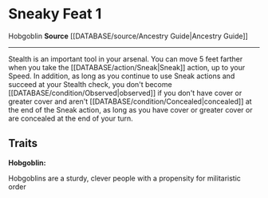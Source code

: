 ﻿---
feat: Sneaky
id: '2368'
level: '1'
name: Sneaky
rarity: Common
source: '[[DATABASE/source/Ancestry Guide|Ancestry Guide]]'
trait:
- '[[DATABASE/trait/Hobgoblin|Hobgoblin]]'
type: Feat

---
# Sneaky <span class="item-type">Feat 1</span>

<span class="item-trait">Hobgoblin</span>
**Source** [[DATABASE/source/Ancestry Guide|Ancestry Guide]]

---
Stealth is an important tool in your arsenal. You can move 5 feet farther when you take the [[DATABASE/action/Sneak|Sneak]] action, up to your Speed.
 In addition, as long as you continue to use Sneak actions and succeed at your Stealth check, you don't become [[DATABASE/condition/Observed|observed]] if you don't have cover or greater cover and aren't [[DATABASE/condition/Concealed|concealed]] at the end of the Sneak action, as long as you have cover or greater cover or are concealed at the end of your turn.

## Traits

**Hobgoblin:**

Hobgoblins are a sturdy, clever people with a propensity for militaristic order